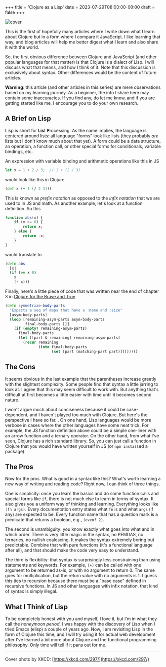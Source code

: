 +++
title = 'Clojure as a Lisp'
date = 2023-07-29T08:00:00-00:00
draft = false
+++

![cover](https://cdn.hashnode.com/res/hashnode/image/upload/v1690643086067/a3fad9b4-6b54-4cff-be80-56cb05076e14.png?w=1600&h=840&fit=crop&crop=entropy&auto=compress,format&format=webp)

This is the first of hopefully many articles where I write down what I learn about Clojure but in a form where I compare it JavaScript. I like learning that way, and blog articles will help me better digest what I learn and also share it with the world.

So, the first obvious difference between Clojure and JavaScript (and other popular languages for that matter) is that Clojure is a dialect of Lisp. I will discuss what that means, and how I think of it. Note that this discussion is exclusively about syntax. Other differences would be the content of future articles.

**Warning**: this article (and other articles in this series) are mere observations based on my learning journey. As a beginner, the info I share here may contain some inaccuracies. If you find any, do let me know, and if you are getting started like me, I encourage you to do your own research.

## A Brief on Lisp

Lisp is short for **Lis**t **P**rocessing. As the name implies, the language is centered around lists: all language "forms" look like lists (they probably *are* lists but I don't know much about that yet). A form could be a data structure, an operation, a function call, or other special forms for conditionals, variable bindings, etc.

An expression with variable binding and arithmetic operations like this in JS

```javascript
let x = 1 + 2 / 3;  // 1 + (2 / 3)
```

would look like this in Clojure

```clojure
(def x (+ 1 (/ 2 3)))
```

This is known as *prefix notation* as opposed to the *infix notation* that we are used to in JS and math. As another example, let's look at a function definition. So this

```javascript
function abs(x) {
    if (x >= 0) {
        return x;
    } else {
        return -x;
    }
}
```

would translate to

```clojure
(defn abs
  [x]
  (if (>= x 0)
    x
    (- x)))
```

Finally, here's a little piece of code that was written near the end of chapter 3 in [Clojure for the Brave and True](https://www.braveclojure.com/clojure-for-the-brave-and-true).

```clojure
(defn symmetrize-body-parts
  "Expects a seq of maps that have a :name and :size"
  [asym-body-parts]
  (loop [remaining-asym-parts asym-body-parts
         final-body-parts []]
    (if (empty? remaining-asym-parts)
      final-body-parts
      (let [[part & remaining] remaining-asym-parts]
        (recur remaining
               (into final-body-parts
                     (set [part (matching-part part)])))))))
```

## The Cons

It seems obvious in the last example that the parentheses increase greatly with the slightest complexity. Some people find that syntax a little jarring to look at. I agree that this may seem difficult to work with. But anything that's difficult at first becomes a little easier with time until it becomes second nature.

I won't argue much about conciseness because it could be case-dependent, and I haven't played too much with Clojure. But here's the perspective I have so far... On one hand, Lisp languages would be more verbose in cases where the other languages have some neat trick. For example, the JS function definition above could be a simple one-liner with an arrow function and a ternary operator. On the other hand, from what I've seen, Clojure has a rich standard library. So, you can just call a function in Clojure that you would have written yourself in JS (or `npm install`ed a package).

## The Pros

Now for the pros. What is good in a syntax like this? What's worth learning a new way of writing and reading code? Right now, I can think of three things.

One is simplicity: once you learn the basics and do some function calls and special forms like `if`, there is not much else to learn in terms of syntax. It also gives you a uniform way of thinking and learning. Everything looks like `(fn args)`. Every documentation entry states what `fn` is and what `args` (if any) are expected to be. Every function name that has a question mark is a predicate that returns a boolean, e.g., `(even? 2)`.

The second is unambiguity: you know exactly what goes into what and in which order. There is very little magic in the syntax, no PEMDAS, no ternaries, no nullish coalescing. It makes the syntax extremely boring but predictable. Combine that with pure functions (it's a functional language after all), and that should make the code very easy to understand.

The third is flexibility: that syntax is surprisingly less constraining than using statements and keywords. For example, `(+)` can be called with one argument to be returned as-is, or with no argument to return 0. The same goes for multiplication, but the return value with no arguments is 1. I guess this ties to recursion because there must be a "base case" defined in recursive functions. In JS and other languages with infix notation, that kind of syntax is simply illegal.

## What I Think of Lisp

To be completely honest with you and myself, I love it, but I'm in what they call the *honeymoon period*. I was happy with the discovery of Lisp when I tried Emacs (elisp) a couple of years ago. Now, I am revisiting Lisp in the form of Clojure this time, and I will try using it for actual web development after I've learned a bit more about Clojure and the functional programming philosophy. Only time will tell if it pans out for me.

* * *

Cover photo by XKCD: [https://xkcd.com/297/](https://xkcd.com/297/)
